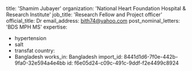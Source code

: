 title: 'Shamim Jubayer'
organization: 'National Heart Foundation Hospital & Research Institute'
job_title: 'Research Fellow and Project officer'
official_title: Dr
email_address: bith74@yahoo.com
post_nominal_letters: 'BDS MPH MS'
expertise:
  - hypertension
  - salt
  - transfat
country:
  - Bangladesh
works_in: Bangladesh
import_id: 8441d1d6-7f0e-442b-9fa0-32e594a4e4bb
id: f6e05d24-c09c-491c-9ddf-f2e4499c8924
